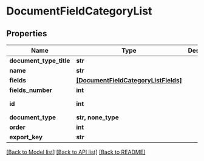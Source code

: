 # DocumentFieldCategoryList


## Properties
Name | Type | Description | Notes
------------ | ------------- | ------------- | -------------
**document_type_title** | **str** |  | 
**name** | **str** |  | 
**fields** | [**[DocumentFieldCategoryListFields]**](DocumentFieldCategoryListFields.md) |  | 
**fields_number** | **int** |  | 
**id** | **int** |  | [optional] [readonly] 
**document_type** | **str, none_type** |  | [optional] 
**order** | **int** |  | [optional] 
**export_key** | **str** |  | [optional] 

[[Back to Model list]](../README.md#documentation-for-models) [[Back to API list]](../README.md#documentation-for-api-endpoints) [[Back to README]](../README.md)



